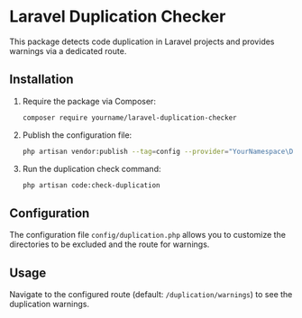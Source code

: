 # Laravel Duplication Checker

This package detects code duplication in Laravel projects and provides warnings via a dedicated route.

## Installation

1. Require the package via Composer:
    ```bash
    composer require yourname/laravel-duplication-checker
    ```

2. Publish the configuration file:
    ```bash
    php artisan vendor:publish --tag=config --provider="YourNamespace\DuplicationChecker\Providers\DuplicationServiceProvider"
    ```

3. Run the duplication check command:
    ```bash
    php artisan code:check-duplication
    ```

## Configuration

The configuration file `config/duplication.php` allows you to customize the directories to be excluded and the route for warnings.

## Usage

Navigate to the configured route (default: `/duplication/warnings`) to see the duplication warnings.

